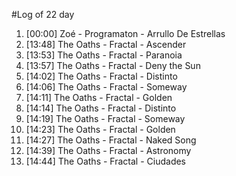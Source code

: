 #Log of 22 day

1. [00:00] Zoé - Programaton - Arrullo De Estrellas
1. [13:48] The Oaths - Fractal - Ascender
1. [13:53] The Oaths - Fractal - Paranoia
1. [13:57] The Oaths - Fractal - Deny the Sun
1. [14:02] The Oaths - Fractal - Distinto
1. [14:06] The Oaths - Fractal - Someway
1. [14:11] The Oaths - Fractal - Golden
1. [14:14] The Oaths - Fractal - Distinto
1. [14:19] The Oaths - Fractal - Someway
1. [14:23] The Oaths - Fractal - Golden
1. [14:27] The Oaths - Fractal - Naked Song
1. [14:39] The Oaths - Fractal - Astronomy
1. [14:44] The Oaths - Fractal - Ciudades
